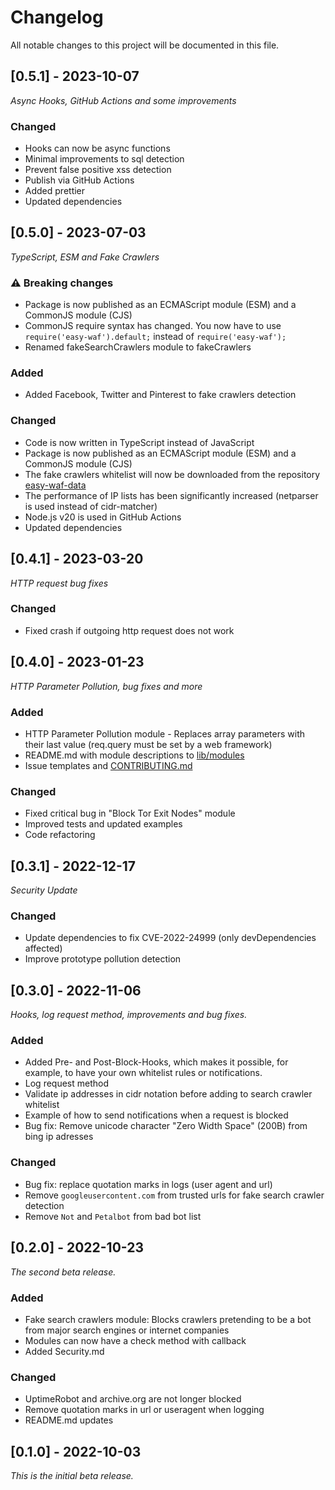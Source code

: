 # Changelog

All notable changes to this project will be documented in this file.

## [0.5.1] - 2023-10-07

_Async Hooks, GitHub Actions and some improvements_

### Changed

-   Hooks can now be async functions
-   Minimal improvements to sql detection
-   Prevent false positive xss detection
-   Publish via GitHub Actions
-   Added prettier
-   Updated dependencies

## [0.5.0] - 2023-07-03

_TypeScript, ESM and Fake Crawlers_

### ⚠️ Breaking changes

-   Package is now published as an ECMAScript module (ESM) and a CommonJS module (CJS)
-   CommonJS require syntax has changed. You now have to use `require('easy-waf').default;` instead of `require('easy-waf');`
-   Renamed fakeSearchCrawlers module to fakeCrawlers

### Added

-   Added Facebook, Twitter and Pinterest to fake crawlers detection

### Changed

-   Code is now written in TypeScript instead of JavaScript
-   Package is now published as an ECMAScript module (ESM) and a CommonJS module (CJS)
-   The fake crawlers whitelist will now be downloaded from the repository [easy-waf-data](https://github.com/timokoessler/easy-waf-data)
-   The performance of IP lists has been significantly increased (netparser is used instead of cidr-matcher)
-   Node.js v20 is used in GitHub Actions
-   Updated dependencies

## [0.4.1] - 2023-03-20

_HTTP request bug fixes_

### Changed

-   Fixed crash if outgoing http request does not work

## [0.4.0] - 2023-01-23

_HTTP Parameter Pollution, bug fixes and more_

### Added

-   HTTP Parameter Pollution module - Replaces array parameters with their last value (req.query must be set by a web framework)
-   README.md with module descriptions to [lib/modules](lib/modules/)
-   Issue templates and [CONTRIBUTING.md](CONTRIBUTING.md)

### Changed

-   Fixed critical bug in "Block Tor Exit Nodes" module
-   Improved tests and updated examples
-   Code refactoring

## [0.3.1] - 2022-12-17

_Security Update_

### Changed

-   Update dependencies to fix CVE-2022-24999 (only devDependencies affected)
-   Improve prototype pollution detection

## [0.3.0] - 2022-11-06

_Hooks, log request method, improvements and bug fixes._

### Added

-   Added Pre- and Post-Block-Hooks, which makes it possible, for example, to have your own whitelist rules or notifications.
-   Log request method
-   Validate ip addresses in cidr notation before adding to search crawler whitelist
-   Example of how to send notifications when a request is blocked
-   Bug fix: Remove unicode character "Zero Width Space" (200B) from bing ip adresses

### Changed

-   Bug fix: replace quotation marks in logs (user agent and url)
-   Remove `googleusercontent.com` from trusted urls for fake search crawler detection
-   Remove `Not` and `Petalbot` from bad bot list

## [0.2.0] - 2022-10-23

_The second beta release._

### Added

-   Fake search crawlers module: Blocks crawlers pretending to be a bot from major search engines or internet companies
-   Modules can now have a check method with callback
-   Added Security.md

### Changed

-   UptimeRobot and archive.org are not longer blocked
-   Remove quotation marks in url or useragent when logging
-   README.md updates

## [0.1.0] - 2022-10-03

_This is the initial beta release._
